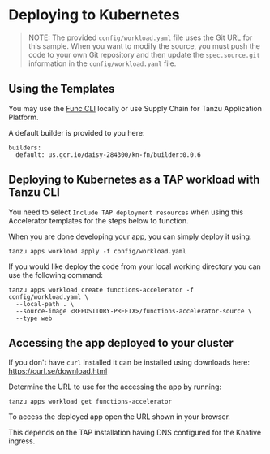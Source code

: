 # Deploying to Kubernetes

> NOTE: The provided `config/workload.yaml` file uses the Git URL for this sample. When you want to modify the source, you must push the code to your own Git repository and then update the `spec.source.git` information in the `config/workload.yaml` file.

## Using the Templates

You may use the [Func CLI](https://github.com/knative-sandbox/kn-plugin-func) locally or use Supply Chain for Tanzu Application Platform.

A default builder is provided to you here:
```
builders:
  default: us.gcr.io/daisy-284300/kn-fn/builder:0.0.6
```

## Deploying to Kubernetes as a TAP workload with Tanzu CLI

You need to select `Include TAP deployment resources` when using this Accelerator templates for the steps below to function.

When you are done developing your app, you can simply deploy it using:

```
tanzu apps workload apply -f config/workload.yaml
```

If you would like deploy the code from your local working directory you can use the following command:

```
tanzu apps workload create functions-accelerator -f config/workload.yaml \
  --local-path . \
  --source-image <REPOSITORY-PREFIX>/functions-accelerator-source \
  --type web
```

## Accessing the app deployed to your cluster

If you don't have `curl` installed it can be installed using downloads here: https://curl.se/download.html

Determine the URL to use for the accessing the app by running:

```
tanzu apps workload get functions-accelerator
```

To access the deployed app open the URL shown in your browser.

This depends on the TAP installation having DNS configured for the Knative ingress.